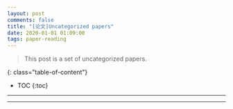 ```yaml
---
layout: post
comments: false
title: "[论文]Uncategorized papers"
date: 2020-01-01 01:09:00
tags: paper-reading
---
```


> This post is a set of uncategorized papers.


<!--more-->

{: class="table-of-content"}
* TOC
{:toc}

---





---
